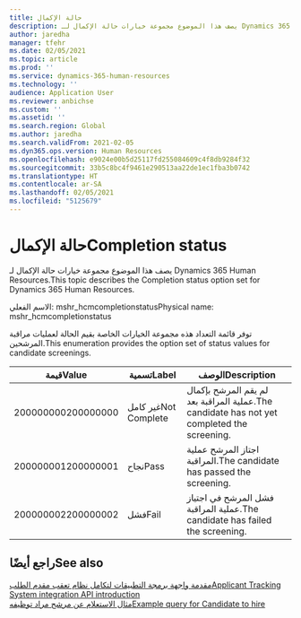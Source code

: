 ```yaml
---
title: حالة الإكمال
description: يصف هذا الموضوع مجموعة خيارات حالة الإكمال لـ Dynamics 365 Human Resources.
author: jaredha
manager: tfehr
ms.date: 02/05/2021
ms.topic: article
ms.prod: ''
ms.service: dynamics-365-human-resources
ms.technology: ''
audience: Application User
ms.reviewer: anbichse
ms.custom: ''
ms.assetid: ''
ms.search.region: Global
ms.author: jaredha
ms.search.validFrom: 2021-02-05
ms.dyn365.ops.version: Human Resources
ms.openlocfilehash: e9024e00b5d25117fd255084609c4f8db9284f32
ms.sourcegitcommit: 33b5c8bc4f9461e290513aa22de1ec1fba3b0742
ms.translationtype: HT
ms.contentlocale: ar-SA
ms.lasthandoff: 02/05/2021
ms.locfileid: "5125679"
---
```

# <a name="completion-status"></a><span data-ttu-id="8904c-103">حالة الإكمال</span><span class="sxs-lookup"><span data-stu-id="8904c-103">Completion status</span></span>

<span data-ttu-id="8904c-104">يصف هذا الموضوع مجموعة خيارات حالة الإكمال لـ Dynamics 365 Human Resources.</span><span class="sxs-lookup"><span data-stu-id="8904c-104">This topic describes the Completion status option set for Dynamics 365 Human Resources.</span></span>

<span data-ttu-id="8904c-105">الاسم الفعلي: mshr_hcmcompletionstatus</span><span class="sxs-lookup"><span data-stu-id="8904c-105">Physical name: mshr_hcmcompletionstatus</span></span>

<span data-ttu-id="8904c-106">توفر قائمة التعداد هذه مجموعة الخيارات الخاصة بقيم الحالة لعمليات مراقبة المرشحين.</span><span class="sxs-lookup"><span data-stu-id="8904c-106">This enumeration provides the option set of status values for candidate screenings.</span></span> 

| <span data-ttu-id="8904c-107">قيمة</span><span class="sxs-lookup"><span data-stu-id="8904c-107">Value</span></span> | <span data-ttu-id="8904c-108">تسمية</span><span class="sxs-lookup"><span data-stu-id="8904c-108">Label</span></span> | <span data-ttu-id="8904c-109">الوصف</span><span class="sxs-lookup"><span data-stu-id="8904c-109">Description</span></span> |
| --- | --- | --- |
| <span data-ttu-id="8904c-110">200000000</span><span class="sxs-lookup"><span data-stu-id="8904c-110">200000000</span></span> | <span data-ttu-id="8904c-111">غير كامل</span><span class="sxs-lookup"><span data-stu-id="8904c-111">Not Complete</span></span> | <span data-ttu-id="8904c-112">لم يقم المرشح بإكمال عملية المراقبة بعد.</span><span class="sxs-lookup"><span data-stu-id="8904c-112">The candidate has not yet completed the screening.</span></span> |
| <span data-ttu-id="8904c-113">200000001</span><span class="sxs-lookup"><span data-stu-id="8904c-113">200000001</span></span> | <span data-ttu-id="8904c-114">نجاح</span><span class="sxs-lookup"><span data-stu-id="8904c-114">Pass</span></span> | <span data-ttu-id="8904c-115">اجتاز المرشح عملية المراقبة.</span><span class="sxs-lookup"><span data-stu-id="8904c-115">The candidate has passed the screening.</span></span> |
| <span data-ttu-id="8904c-116">200000002</span><span class="sxs-lookup"><span data-stu-id="8904c-116">200000002</span></span> | <span data-ttu-id="8904c-117">فشل</span><span class="sxs-lookup"><span data-stu-id="8904c-117">Fail</span></span> | <span data-ttu-id="8904c-118">فشل المرشح في اجتياز عملية المراقبة.</span><span class="sxs-lookup"><span data-stu-id="8904c-118">The candidate has failed the screening.</span></span> |

## <a name="see-also"></a><span data-ttu-id="8904c-119">راجع أيضًا</span><span class="sxs-lookup"><span data-stu-id="8904c-119">See also</span></span>

[<span data-ttu-id="8904c-120">مقدمة واجهة برمجة التطبيقات لتكامل نظام تعقب مقدم الطلب</span><span class="sxs-lookup"><span data-stu-id="8904c-120">Applicant Tracking System integration API introduction</span></span>](hr-admin-integration-ats-api-introduction.md)<br>
[<span data-ttu-id="8904c-121">مثال الاستعلام عن مرشح مراد توظيفه</span><span class="sxs-lookup"><span data-stu-id="8904c-121">Example query for Candidate to hire</span></span>](hr-admin-integration-ats-api-candidate-to-hire-example-query.md)
